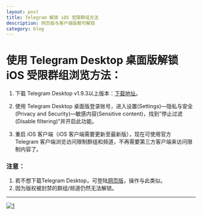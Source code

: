 ```yaml
---
layout: post
title: Telegram 解锁 iOS 受限群组方法
description: 网页版与客户端版都可解锁
category: blog
---
```


# 使用 Telegram Desktop 桌面版解锁 iOS 受限群组浏览方法：

 1. 下载 Telegram Desktop v1.9.3以上版本：[下载地址](https://telegram.org)。

 2. 使用 Telegram Desktop 桌面版登录账号，进入设置(Settings)—隐私与安全(Privacy and Security)—敏感内容(Sensitive content)，找到”停止过滤(Disable filtering)”并开启此功能。

 3. 重启 iOS 客户端（iOS 客户端需要更新至最新版），现在可使用官方 Telegram 客户端浏览访问限制群组和频道，不再需要第三方客户端来访问限制内容了。

### 注意：
   1. 若不想下载Telegram Desktop，可登陆[网页版](https://web.telegram.org/#/login)，操作与此类似。
   2. 因为版权被封禁的群组/频道仍然无法解锁。

---

[![1](https://tva1.sinaimg.cn/large/0082zybpgy1gbslxkn7txj31sc07qwg2.jpg)](https://t.me/net_door)
